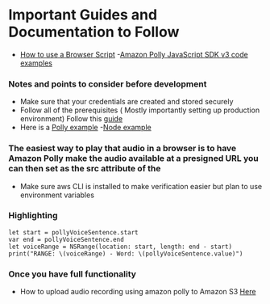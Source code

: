 # Important Guides and Documentation to Follow
- [How to use a Browser Script](https://docs.aws.amazon.com/sdk-for-javascript/v3/developer-guide/getting-started-browser.html#getting-started-browser-write-sample)
-[Amazon Polly JavaScript SDK v3 code examples](https://github.com/awsdocs/aws-doc-sdk-examples/blob/main/javascriptv3/example_code/polly/README.md)


### Notes and points to consider before development
- Make sure that your credentials are created and stored securely
- Follow all of the prerequisites ( Mostly importantly setting up production environment) Follow this [guide](https://github.com/awsdocs/aws-doc-sdk-examples/tree/master/javascriptv3/example_code/s3/README.md)  
- Here is a [Polly example](https://docs.aws.amazon.com/sdk-for-javascript/v3/developer-guide/polly-examples.html) 
-[Node example](https://docs.aws.amazon.com/sdk-for-javascript/v3/developer-guide/setting-credentials-node.html)
 
 ### The easiest way to play that audio in a browser is to have Amazon Polly make the audio available at a presigned URL you can then set as the src attribute of the <audio> element in the webpage.  - from [amazon docs](https://docs.aws.amazon.com/sdk-for-javascript/v3/developer-guide/getting-started-browser.html#getting-started-browser-write-sample)
- Make sure aws CLI is installed to make verification easier but plan to use environment variables

### Highlighting
    let start = pollyVoiceSentence.start
    var end = pollyVoiceSentence.end
    let voiceRange = NSRange(location: start, length: end - start)
    print("RANGE: \(voiceRange) - Word: \(pollyVoiceSentence.value)")   

### Once you have full functionality
- How to upload audio recording using amazon polly to Amazon S3 [Here](https://github.com/awsdocs/aws-doc-sdk-examples/blob/main/javascriptv3/example_code/polly/general-examples/src/polly_synthesize_to_s3.js)

